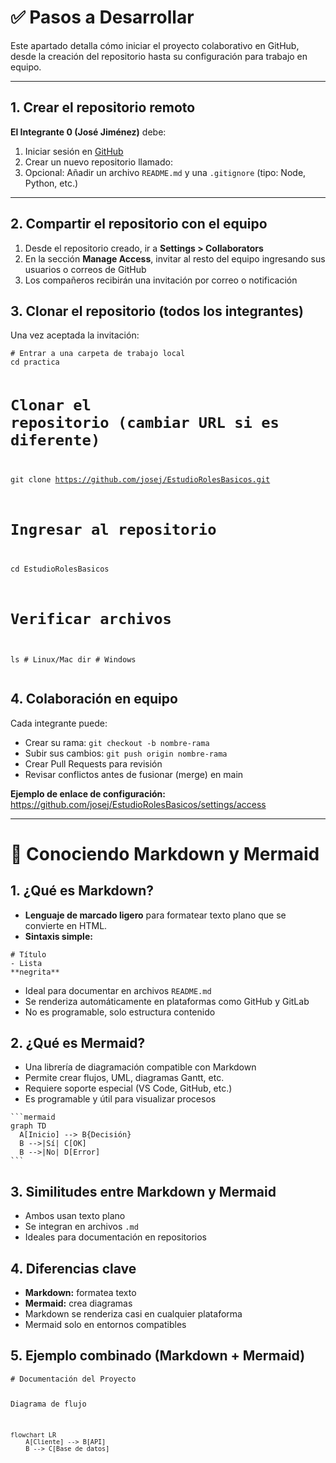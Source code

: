 <!DOCTYPE html>
<html lang="es">
<head>
  <meta charset="UTF-8" />
  

<h1>✅ Pasos a Desarrollar</h1>
<p>Este apartado detalla cómo iniciar el proyecto colaborativo en GitHub, desde la creación del repositorio hasta su configuración para trabajo en equipo.</p>

<hr>

<h2>1. Crear el repositorio remoto</h2>
<p><strong>El Integrante 0 (José Jiménez)</strong> debe:</p>
<ol>
  <li>Iniciar sesión en <a href="https://github.com/" target="_blank">GitHub</a></li>
  <li>Crear un nuevo repositorio llamado:</li>
  <li>Opcional: Añadir un archivo <code>README.md</code> y una <code>.gitignore</code> (tipo: Node, Python, etc.)</li>
</ol>

<hr>

<h2>2. Compartir el repositorio con el equipo</h2>
<ol>
  <li>Desde el repositorio creado, ir a <strong>Settings &gt; Collaborators</strong></li>
  <li>En la sección <strong>Manage Access</strong>, invitar al resto del equipo ingresando sus usuarios o correos de GitHub</li>
  <li>Los compañeros recibirán una invitación por correo o notificación</li>
</ol>

<h2>3. Clonar el repositorio (todos los integrantes)</h2>
<p>Una vez aceptada la invitación:</p>
<pre><code># Entrar a una carpeta de trabajo local
cd practica

# Clonar el repositorio (cambiar URL si es diferente)
git clone https://github.com/josej/EstudioRolesBasicos.git

# Ingresar al repositorio
cd EstudioRolesBasicos

# Verificar archivos
ls    # Linux/Mac
dir   # Windows</code></pre>

<h2>4. Colaboración en equipo</h2>
<p>Cada integrante puede:</p>
<ul>
  <li>Crear su rama: <code>git checkout -b nombre-rama</code></li>
  <li>Subir sus cambios: <code>git push origin nombre-rama</code></li>
  <li>Crear Pull Requests para revisión</li>
  <li>Revisar conflictos antes de fusionar (merge) en main</li>
</ul>

<p><strong>Ejemplo de enlace de configuración:</strong><br>
<a href="https://github.com/josej/EstudioRolesBasicos/settings/access" target="_blank">https://github.com/josej/EstudioRolesBasicos/settings/access</a></p>

<hr>

<h1>🧠 Conociendo Markdown y Mermaid</h1>

<h2>1. ¿Qué es Markdown?</h2>
<ul>
  <li><strong>Lenguaje de marcado ligero</strong> para formatear texto plano que se convierte en HTML.</li>
  <li><strong>Sintaxis simple:</strong></li>
</ul>
<pre><code># Título  
- Lista  
**negrita**</code></pre>
<ul>
  <li>Ideal para documentar en archivos <code>README.md</code></li>
  <li>Se renderiza automáticamente en plataformas como GitHub y GitLab</li>
  <li>No es programable, solo estructura contenido</li>
</ul>

<h2>2. ¿Qué es Mermaid?</h2>
<ul>
  <li>Una librería de diagramación compatible con Markdown</li>
  <li>Permite crear flujos, UML, diagramas Gantt, etc.</li>
  <li>Requiere soporte especial (VS Code, GitHub, etc.)</li>
  <li>Es programable y útil para visualizar procesos</li>
</ul>
<pre><code>```mermaid
graph TD
  A[Inicio] --> B{Decisión}
  B -->|Sí| C[OK]
  B -->|No| D[Error]
```</code></pre>

<h2>3. Similitudes entre Markdown y Mermaid</h2>
<ul>
  <li>Ambos usan texto plano</li>
  <li>Se integran en archivos <code>.md</code></li>
  <li>Ideales para documentación en repositorios</li>
</ul>

<h2>4. Diferencias clave</h2>
<ul>
  <li><strong>Markdown:</strong> formatea texto</li>
  <li><strong>Mermaid:</strong> crea diagramas</li>
  <li>Markdown se renderiza casi en cualquier plataforma</li>
  <li>Mermaid solo en entornos compatibles</li>
</ul>

<h2>5. Ejemplo combinado (Markdown + Mermaid)</h2>
<pre><code># Documentación del Proyecto

Diagrama de flujo
```mermaid
flowchart LR
    A[Cliente] --> B[API]
    B --> C[Base de datos]
